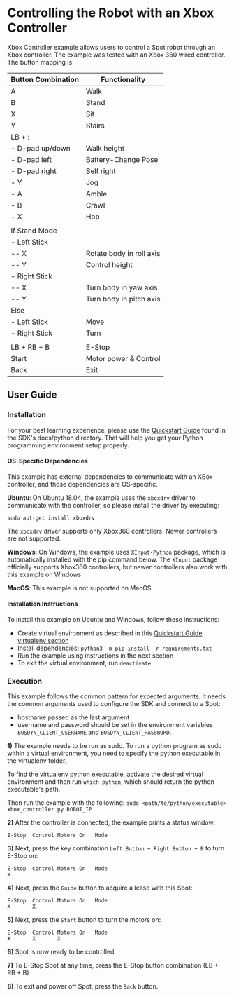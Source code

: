 <!--
Copyright (c) 2023 Boston Dynamics, Inc.  All rights reserved.

Downloading, reproducing, distributing or otherwise using the SDK Software
is subject to the terms and conditions of the Boston Dynamics Software
Development Kit License (20191101-BDSDK-SL).
-->

# Controlling the Robot with an Xbox Controller

Xbox Controller example allows users to control a Spot robot through an Xbox controller. The example was tested with an Xbox 360 wired controller. The button mapping is:

| Button Combination | Functionality            |
| ------------------ | ------------------------ |
| A                  | Walk                     |
| B                  | Stand                    |
| X                  | Sit                      |
| Y                  | Stairs                   |
| LB + :             |                          |
| - D-pad up/down    | Walk height              |
| - D-pad left       | Battery-Change Pose      |
| - D-pad right      | Self right               |
| - Y                | Jog                      |
| - A                | Amble                    |
| - B                | Crawl                    |
| - X                | Hop                      |
|                    |                          |
| If Stand Mode      |                          |
| - Left Stick       |                          |
| -- X               | Rotate body in roll axis |
| -- Y               | Control height           |
| - Right Stick      |                          |
| -- X               | Turn body in yaw axis    |
| -- Y               | Turn body in pitch axis  |
| Else               |                          |
| - Left Stick       | Move                     |
| - Right Stick      | Turn                     |
|                    |                          |
| LB + RB + B        | E-Stop                   |
| Start              | Motor power & Control    |
| Back               | Exit                     |

## User Guide

### Installation

For your best learning experience, please use the [Quickstart Guide](../../../docs/python/quickstart.md)
found in the SDK's docs/python directory. That will help you get your Python programming
environment setup properly.

#### OS-Specific Dependencies

This example has external dependencies to communicate with an XBox controller, and those dependencies are OS-specific.

**Ubuntu**: On Ubuntu 18.04, the example uses the `xboxdrv` driver to communicate with the controller, so please install the driver by executing:

`sudo apt-get install xboxdrv`

The `xboxdrv` driver supports only Xbox360 controllers. Newer controllers are not supported.

**Windows**: On Windows, the example uses `XInput-Python` package, which is automatically installed with the pip command below. The `XInput` package officially supports Xbox360 controllers, but newer controllers also work with this example on Windows.

**MacOS**: This example is not supported on MacOS.

#### Installation Instructions

To install this example on Ubuntu and Windows, follow these instructions:

- Create virtual environment as described in this
  [Quickstart Guide virtualenv section](../../../docs/python/quickstart.md#manage-multiple-python-environments-with-virtualenv)
- Install dependencies: `python3 -m pip install -r requirements.txt`
- Run the example using instructions in the next section
- To exit the virtual environment, run `deactivate`

### Execution

This example follows the common pattern for expected arguments. It needs the common arguments used to configure the SDK and connect to a Spot:

- hostname passed as the last argument
- username and password should be set in the environment variables `BOSDYN_CLIENT_USERNAME` and `BOSDYN_CLIENT_PASSWORD`.

**1)** The example needs to be run as sudo. To run a python program as sudo within a virtual environment, you need to specify the python executable in the virtualenv folder.

To find the virtualenv python executable, activate the desired virtual environment and then run `which python`, which should return the python executable's path.

Then run the example with the following:
`sudo <path/to/python/executable> xbox_controller.py ROBOT_IP`

**2)** After the controller is connected, the example prints a status window:

```
E-Stop	Control	Motors On	Mode
```

**3)** Next, press the key combination `Left Button + Right Button + B` to turn E-Stop on:

```
E-Stop	Control	Motors On	Mode
X
```

**4)** Next, press the `Guide` button to acquire a lease with this Spot:

```
E-Stop	Control	Motors On	Mode
X       X
```

**5)** Next, press the `Start` button to turn the motors on:

```
E-Stop	Control	Motors On	Mode
X       X       X
```

**6)** Spot is now ready to be controlled.

**7)** To E-Stop Spot at any time, press the E-Stop button combination (LB + RB + B)

**8)** To exit and power off Spot, press the `Back` button.
